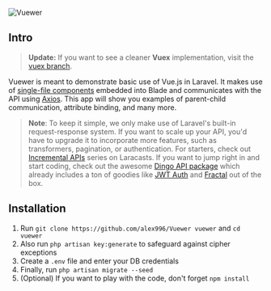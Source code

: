 ![Vuewer](https://user-images.githubusercontent.com/15240969/28244625-3e8cb114-69bd-11e7-8039-f2634e1c94c6.png)

## Intro

> **Update:** If you want to see a cleaner **Vuex** implementation, visit the [vuex branch](https://github.com/alex996/Vuewer/tree/vuex).

Vuewer is meant to demonstrate basic use of Vue.js in Laravel. It makes use of [single-file components](https://vuejs.org/v2/guide/single-file-components.html) embedded into Blade and communicates with the API using [Axios](https://github.com/mzabriskie/axios). This app will show you examples of parent-child communication, attribute binding, and many more.

> **Note**: To keep it simple, we only make use of Laravel's built-in request-response system. If you want to scale up your API, you'd have to upgrade it to incorporate more features, such as transformers, pagination, or authentication. For starters, check out [Incremental APIs](https://laracasts.com/series/incremental-api-development) series on Laracasts. If you want to jump right in and start coding, check out the awesome [Dingo API package](https://github.com/dingo/api) which already includes a ton of goodies like [JWT Auth](https://github.com/tymondesigns/jwt-auth) and [Fractal](http://fractal.thephpleague.com/) out of the box.

## Installation

1. Run `git clone https://github.com/alex996/Vuewer vuewer` and `cd vuewer`
2. Also run `php artisan key:generate` to safeguard against cipher exceptions
3. Create a `.env` file and enter your DB credentials
4. Finally, run `php artisan migrate --seed`
5. (Optional) If you want to play with the code, don't forget `npm install`
